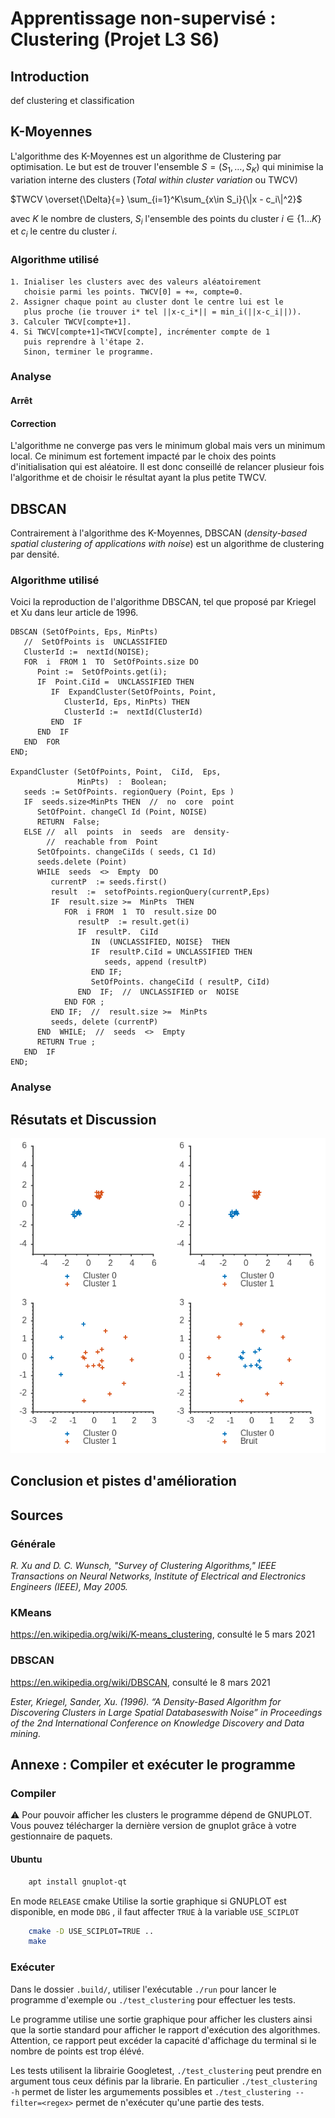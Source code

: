 # Apprentissage non-supervisé : Clustering (Projet L3 S6)

## Introduction
def clustering et classification

## K-Moyennes
L'algorithme des K-Moyennes est un algorithme de Clustering par optimisation. Le but est de trouver l'ensemble $S = (S_1, \dots, S_K)$ qui minimise la variation interne des clusters (*Total within cluster variation* ou TWCV)

$TWCV  \overset{\Delta}{=} \sum_{i=1}^K\sum_{x\in S_i}{\|x - c_i\|^2}$

avec $K$ le nombre de clusters, $S_i$ l'ensemble des points du cluster $i\in\{1\dots K\}$ et $c_i$ le centre du cluster $i$.  

### Algorithme utilisé

```()
1. Inialiser les clusters avec des valeurs aléatoirement 
   choisie parmi les points. TWCV[0] = +∞, compte=0.
2. Assigner chaque point au cluster dont le centre lui est le 
   plus proche (ie trouver i* tel ||x-c_i*|| = min_i(||x-c_i||)).
3. Calculer TWCV[compte+1].
4. Si TWCV[compte+1]<TWCV[compte], incrémenter compte de 1
   puis reprendre à l'étape 2. 
   Sinon, terminer le programme.
```

### Analyse
#### Arrêt 

#### Correction
L'algorithme ne converge pas vers le minimum global mais vers un minimum local. Ce minimum est fortement impacté par le choix des points d'initialisation qui est aléatoire. Il est donc conseillé de relancer plusieur fois l'algorithme et de choisir le résultat ayant la plus petite TWCV.


## DBSCAN
Contrairement à l'algorithme des K-Moyennes, DBSCAN  (*density-based spatial clustering of applications with noise*) 
 est un algorithme de clustering par densité. 

### Algorithme utilisé

Voici la reproduction de l'algorithme DBSCAN, tel que proposé par
Kriegel et Xu dans leur article de 1996.

```()
DBSCAN (SetOfPoints, Eps, MinPts)
   //  SetOfPoints is  UNCLASSIFIED
   ClusterId :=  nextId(NOISE);
   FOR  i  FROM 1  TO  SetOfPoints.size DO
      Point :=  SetOfPoints.get(i);
      IF  Point.CiId =  UNCLASSIFIED THEN
         IF  ExpandCluster(SetOfPoints, Point,
            ClusterId, Eps, MinPts) THEN
            ClusterId :=  nextId(ClusterId)
         END  IF
      END  IF
   END  FOR
END; 

ExpandCluster (SetOfPoints, Point,  CiId,  Eps,
               MinPts)  :  Boolean;
   seeds := SetOfPoints. regionQuery (Point, Eps ) 
   IF  seeds.size<MinPts THEN  //  no  core  point
      SetOfPoint. changeCl Id (Point, NOISE) 
      RETURN  False;
   ELSE //  all  points  in  seeds  are  density-
        //  reachable from  Point
      SetOfpoints. changeCiIds ( seeds, C1 Id) 
      seeds.delete (Point) 
      WHILE  seeds  <>  Empty  DO
         currentP  := seeds.first() 
         result  :=  setofPoints.regionQuery(currentP,Eps)
         IF  result.size >=  MinPts  THEN
            FOR  i FROM  1  TO  result.size DO
               resultP  := result.get(i) 
               IF  resultP.  CiId
                  IN  (UNCLASSIFIED, NOISE}  THEN
                  IF  resultP.CiId = UNCLASSIFIED THEN
                     seeds, append (resultP) 
                  END IF;
                  SetOfPoints. changeCiId ( resultP, CiId) 
               END  IF;  //  UNCLASSIFIED or  NOISE
            END FOR ;
         END IF;  //  result.size >=  MinPts
         seeds, delete (currentP) 
      END  WHILE;  //  seeds  <>  Empty
      RETURN True ;
   END  IF
END;
```

### Analyse

## Résutats et Discussion

![résultats](result.png)

## Conclusion et pistes d'amélioration

## Sources

### Générale
*R. Xu and D. C. Wunsch, "Survey of Clustering Algorithms," IEEE Transactions on Neural Networks,
Institute of Electrical and Electronics Engineers (IEEE), May 2005.*

### KMeans
https://en.wikipedia.org/wiki/K-means_clustering, consulté le 5 mars 2021

### DBSCAN
https://en.wikipedia.org/wiki/DBSCAN, consulté le 8 mars 2021

*Ester, Kriegel, Sander, Xu. (1996). “A Density-Based Algorithm for Discovering Clusters
in Large Spatial Databaseswith Noise” in Proceedings of the 2nd International Conference on Knowledge Discovery and Data mining.*


## Annexe : Compiler et exécuter le programme

### Compiler

:warning: Pour pouvoir afficher les clusters le programme dépend de GNUPLOT. Vous pouvez télécharger la dernière version de gnuplot grâce à votre gestionnaire de paquets. 

#### Ubuntu

```bash
    apt install gnuplot-qt
```
En mode `RELEASE` cmake Utilise la sortie graphique si GNUPLOT est disponible, en mode `DBG` , il faut affecter `TRUE` à la variable `USE_SCIPLOT`

```bash
    cmake -D USE_SCIPLOT=TRUE ..
    make
```

### Exécuter

Dans le dossier `.build/`, utiliser l'exécutable `./run` pour lancer le programme d'exemple ou `./test_clustering` pour effectuer les tests.

Le programme utilise une sortie graphique pour afficher les clusters ainsi que la sortie standard pour afficher le rapport d'exécution des algorithmes. Attention, ce rapport peut excéder la capacité d'affichage du terminal si le nombre de points est trop élévé.

Les tests utilisent la librairie Googletest, `./test_clustering` peut prendre en argument tous ceux définis par la librarie. 
En particulier `./test_clustering -h` permet de lister les argumements possibles et `./test_clustering --filter=<regex>` permet de n'exécuter qu'une partie des tests.